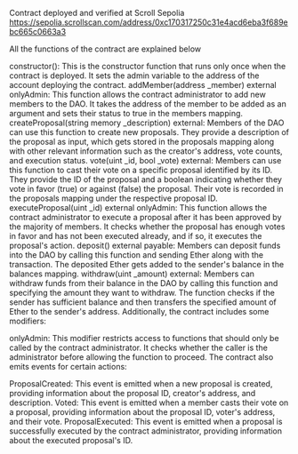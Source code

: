 Contract deployed and verified at Scroll Sepolia
https://sepolia.scrollscan.com/address/0xc170317250c31e4acd6eba3f689ebc665c0663a3

All the functions of the contract are explained below

constructor(): This is the constructor function that runs only once when the contract is deployed. It sets the admin variable to the address of the account deploying the contract.
addMember(address _member) external onlyAdmin: This function allows the contract administrator to add new members to the DAO. It takes the address of the member to be added as an argument and sets their status to true in the members mapping.
createProposal(string memory _description) external: Members of the DAO can use this function to create new proposals. They provide a description of the proposal as input, which gets stored in the proposals mapping along with other relevant information such as the creator's address, vote counts, and execution status.
vote(uint _id, bool _vote) external: Members can use this function to cast their vote on a specific proposal identified by its ID. They provide the ID of the proposal and a boolean indicating whether they vote in favor (true) or against (false) the proposal. Their vote is recorded in the proposals mapping under the respective proposal ID.
executeProposal(uint _id) external onlyAdmin: This function allows the contract administrator to execute a proposal after it has been approved by the majority of members. It checks whether the proposal has enough votes in favor and has not been executed already, and if so, it executes the proposal's action.
deposit() external payable: Members can deposit funds into the DAO by calling this function and sending Ether along with the transaction. The deposited Ether gets added to the sender's balance in the balances mapping.
withdraw(uint _amount) external: Members can withdraw funds from their balance in the DAO by calling this function and specifying the amount they want to withdraw. The function checks if the sender has sufficient balance and then transfers the specified amount of Ether to the sender's address.
Additionally, the contract includes some modifiers:

onlyAdmin: This modifier restricts access to functions that should only be called by the contract administrator. It checks whether the caller is the administrator before allowing the function to proceed.
The contract also emits events for certain actions:

ProposalCreated: This event is emitted when a new proposal is created, providing information about the proposal ID, creator's address, and description.
Voted: This event is emitted when a member casts their vote on a proposal, providing information about the proposal ID, voter's address, and their vote.
ProposalExecuted: This event is emitted when a proposal is successfully executed by the contract administrator, providing information about the executed proposal's ID.

